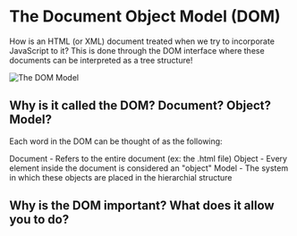 # The Document Object Model (DOM)
How is an HTML (or XML) document treated when we try to incorporate JavaScript to it? 
This is done through the DOM interface where these documents can be interpreted as a tree structure! 

![The DOM Model](https://upload.wikimedia.org/wikipedia/commons/5/5a/DOM-model.svg)

## Why is it called the DOM? Document? Object? Model? 
Each word in the DOM can be thought of as the following: 

Document - Refers to the entire document (ex: the .html file) 
Object - Every element inside the document is considered an "object" 
Model - The system in which these objects are placed in the hierarchial structure

## Why is the DOM important? What does it allow you to do? 


